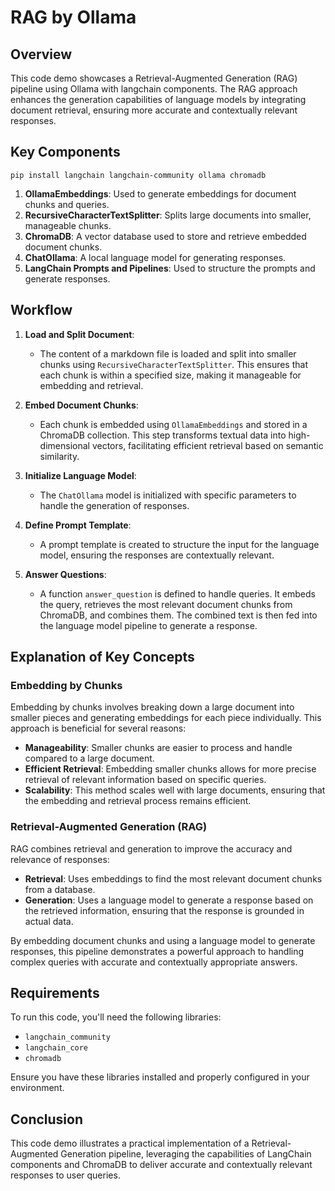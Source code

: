 # RAG by Ollama

## Overview

This code demo showcases a Retrieval-Augmented Generation (RAG) pipeline using Ollama with langchain components. The RAG approach enhances the generation capabilities of language models by integrating document retrieval, ensuring more accurate and contextually relevant responses. 

## Key Components

```
pip install langchain langchain-community ollama chromadb
```

1. **OllamaEmbeddings**: Used to generate embeddings for document chunks and queries.
2. **RecursiveCharacterTextSplitter**: Splits large documents into smaller, manageable chunks.
3. **ChromaDB**: A vector database used to store and retrieve embedded document chunks.
4. **ChatOllama**: A local language model for generating responses.
5. **LangChain Prompts and Pipelines**: Used to structure the prompts and generate responses.

## Workflow

1. **Load and Split Document**: 
    - The content of a markdown file is loaded and split into smaller chunks using `RecursiveCharacterTextSplitter`. This ensures that each chunk is within a specified size, making it manageable for embedding and retrieval.

2. **Embed Document Chunks**:
    - Each chunk is embedded using `OllamaEmbeddings` and stored in a ChromaDB collection. This step transforms textual data into high-dimensional vectors, facilitating efficient retrieval based on semantic similarity.

3. **Initialize Language Model**:
    - The `ChatOllama` model is initialized with specific parameters to handle the generation of responses.

4. **Define Prompt Template**:
    - A prompt template is created to structure the input for the language model, ensuring the responses are contextually relevant.

5. **Answer Questions**:
    - A function `answer_question` is defined to handle queries. It embeds the query, retrieves the most relevant document chunks from ChromaDB, and combines them. The combined text is then fed into the language model pipeline to generate a response.

## Explanation of Key Concepts

### Embedding by Chunks

Embedding by chunks involves breaking down a large document into smaller pieces and generating embeddings for each piece individually. This approach is beneficial for several reasons:
- **Manageability**: Smaller chunks are easier to process and handle compared to a large document.
- **Efficient Retrieval**: Embedding smaller chunks allows for more precise retrieval of relevant information based on specific queries.
- **Scalability**: This method scales well with large documents, ensuring that the embedding and retrieval process remains efficient.

### Retrieval-Augmented Generation (RAG)

RAG combines retrieval and generation to improve the accuracy and relevance of responses:
- **Retrieval**: Uses embeddings to find the most relevant document chunks from a database.
- **Generation**: Uses a language model to generate a response based on the retrieved information, ensuring that the response is grounded in actual data.

By embedding document chunks and using a language model to generate responses, this pipeline demonstrates a powerful approach to handling complex queries with accurate and contextually appropriate answers.

## Requirements

To run this code, you'll need the following libraries:
- `langchain_community`
- `langchain_core`
- `chromadb`

Ensure you have these libraries installed and properly configured in your environment.

## Conclusion

This code demo illustrates a practical implementation of a Retrieval-Augmented Generation pipeline, leveraging the capabilities of LangChain components and ChromaDB to deliver accurate and contextually relevant responses to user queries.
